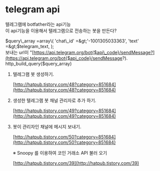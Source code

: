 # telegram api

텔레그램에 botfather라는 api기능   
이 api기능을 이용해서 텔레그램으로 전송하는 봇을 만든다?

$query\_array =array\( 'chat\_id' =&gt;'-1001305033363', 'text' =&gt;$telegram\_text, \);   
보내는 url이 "[https://api.telegram.org/bot{$api\_code}/sendMessage?](https://api.telegram.org/bot{$api_code}/sendMessage?). http\_build\_query\($query\_array\)

1. 텔레그램 봇 생성하기.

   [http://hatpub.tistory.com/48?category=851684](http://hatpub.tistory.com/48?category=851684)

2. 생성한 텔레그램 봇 채널 관리자로 추가 하기.

   [http://hatpub.tistory.com/49?category=851684](http://hatpub.tistory.com/49?category=851684)

3. 봇이 관리자인 채널에 메시지 보내기.

   [http://hatpub.tistory.com/50?category=851684](http://hatpub.tistory.com/50?category=851684)

   ※ Snoopy 를 이용하여 코인 거래소 API 불러 오기

   [http://hatpub.tistory.com/39](http://hatpub.tistory.com/39)

